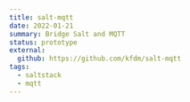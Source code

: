 ```yaml
---
title: salt-mqtt
date: 2022-01-21
summary: Bridge Salt and MQTT
status: prototype
external:
  github: https://github.com/kfdm/salt-mqtt
tags:
  - saltstack
  - mqtt
---
```

